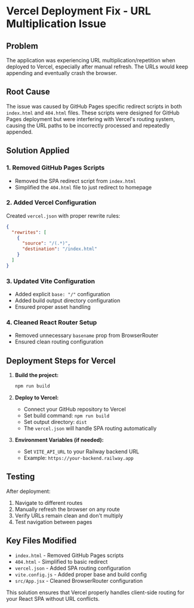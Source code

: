 # Vercel Deployment Fix - URL Multiplication Issue

## Problem
The application was experiencing URL multiplication/repetition when deployed to Vercel, especially after manual refresh. The URLs would keep appending and eventually crash the browser.

## Root Cause
The issue was caused by GitHub Pages specific redirect scripts in both `index.html` and `404.html` files. These scripts were designed for GitHub Pages deployment but were interfering with Vercel's routing system, causing the URL paths to be incorrectly processed and repeatedly appended.

## Solution Applied

### 1. Removed GitHub Pages Scripts
- Removed the SPA redirect script from `index.html`
- Simplified the `404.html` file to just redirect to homepage

### 2. Added Vercel Configuration
Created `vercel.json` with proper rewrite rules:
```json
{
  "rewrites": [
    {
      "source": "/(.*)",
      "destination": "/index.html"
    }
  ]
}
```

### 3. Updated Vite Configuration
- Added explicit `base: "/"` configuration
- Added build output directory configuration
- Ensured proper asset handling

### 4. Cleaned React Router Setup
- Removed unnecessary `basename` prop from BrowserRouter
- Ensured clean routing configuration

## Deployment Steps for Vercel

1. **Build the project:**
   ```bash
   npm run build
   ```

2. **Deploy to Vercel:**
   - Connect your GitHub repository to Vercel
   - Set build command: `npm run build`
   - Set output directory: `dist`
   - The `vercel.json` will handle SPA routing automatically

3. **Environment Variables (if needed):**
   - Set `VITE_API_URL` to your Railway backend URL
   - Example: `https://your-backend.railway.app`

## Testing
After deployment:
1. Navigate to different routes
2. Manually refresh the browser on any route
3. Verify URLs remain clean and don't multiply
4. Test navigation between pages

## Key Files Modified
- `index.html` - Removed GitHub Pages scripts
- `404.html` - Simplified to basic redirect
- `vercel.json` - Added SPA routing configuration
- `vite.config.js` - Added proper base and build config
- `src/App.jsx` - Cleaned BrowserRouter configuration

This solution ensures that Vercel properly handles client-side routing for your React SPA without URL conflicts.
